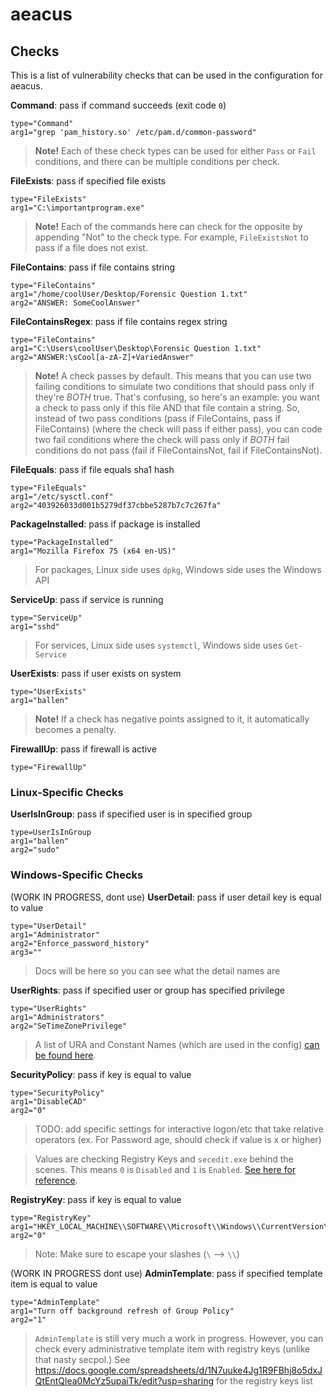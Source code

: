 # aeacus

## Checks

This is a list of vulnerability checks that can be used in the configuration for aeacus.


__Command__: pass if command succeeds (exit code `0`)
```
type="Command"
arg1="grep 'pam_history.so' /etc/pam.d/common-password"
```

> __Note!__ Each of these check types can be used for either `Pass` or `Fail` conditions, and there can be multiple conditions per check.

__FileExists__: pass if specified file exists
```
type="FileExists"
arg1="C:\importantprogram.exe"
```

> __Note!__ Each of the commands here can check for the opposite by appending "Not" to the check type. For example, `FileExistsNot` to pass if a file does not exist.

__FileContains__: pass if file contains string
```
type="FileContains"
arg1="/home/coolUser/Desktop/Forensic Question 1.txt"
arg2="ANSWER: SomeCoolAnswer"
```

__FileContainsRegex__: pass if file contains regex string
```
type="FileContains"
arg1="C:\Users\coolUser\Desktop\Forensic Question 1.txt"
arg2="ANSWER:\sCool[a-zA-Z]+VariedAnswer"
```

> __Note!__ A check passes by default. This means that you can use two failing conditions to simulate two conditions that should pass only if they're _BOTH_ true. That's confusing, so here's an example: you want a check to pass only if this file AND that file contain a string. So, instead of two pass conditions (pass if FileContains, pass if FileContains) (where the check will pass if either pass), you can code two fail conditions where the check will pass only if _BOTH_ fail conditions do not pass (fail if FileContainsNot, fail if FileContainsNot).

__FileEquals__: pass if file equals sha1 hash
```
type="FileEquals"
arg1="/etc/sysctl.conf"
arg2="403926033d001b5279df37cbbe5287b7c7c267fa"
```

__PackageInstalled__: pass if package is installed
```
type="PackageInstalled"
arg1="Mozilla Firefox 75 (x64 en-US)"
```

> For packages, Linux side uses `dpkg`, Windows side uses the Windows API

__ServiceUp__: pass if service is running
```
type="ServiceUp"
arg1="sshd"
```

> For services, Linux side uses `systemctl`, Windows side uses `Get-Service`

__UserExists__: pass if user exists on system
```
type="UserExists"
arg1="ballen"
```

> __Note!__ If a check has negative points assigned to it, it automatically becomes a penalty.

__FirewallUp__: pass if firewall is active
```
type="FirewallUp"
```

### Linux-Specific Checks

__UserIsInGroup__: pass if specified user is in specified group
```
type=UserIsInGroup
arg1="ballen"
arg2="sudo"
```

### Windows-Specific Checks

(WORK IN PROGRESS, dont use)
__UserDetail__: pass if user detail key is equal to value
```
type="UserDetail"
arg1="Administrator"
arg2="Enforce_password_history"
arg3=""
```
> Docs will be here so you can see what the detail names are

__UserRights__: pass if specified user or group has specified privilege
```
type="UserRights"
arg1="Administrators"
arg2="SeTimeZonePrivilege"
```

> A list of URA and Constant Names (which are used in the config) [can be found here](https://docs.microsoft.com/en-us/windows/security/threat-protection/security-policy-settings/user-rights-assignment).

__SecurityPolicy__: pass if key is equal to value
```
type="SecurityPolicy"
arg1="DisableCAD"
arg2="0"
```
> TODO: add specific settings for interactive logon/etc that take relative operators (ex. For Password age, should check if value is x or higher)

> Values are checking Registry Keys and `secedit.exe` behind the scenes. This means `0` is `Disabled` and `1` is `Enabled`. [See here for reference](securitypolicy.md).

__RegistryKey__: pass if key is equal to value
```
type="RegistryKey"
arg1="HKEY_LOCAL_MACHINE\\SOFTWARE\\Microsoft\\Windows\\CurrentVersion\\Policies\\System\\DisableCAD"
arg2="0"
```
> Note: Make sure to escape your slashes (`\` --> `\\`)


(WORK IN PROGRESS dont use) __AdminTemplate__: pass if specified template item is equal to value
```
type="AdminTemplate"
arg1="Turn off background refresh of Group Policy"
arg2="1"
```
> `AdminTemplate` is still very much a work in progress. However, you can check every administrative template item with registry keys (unlike that nasty secpol.) See https://docs.google.com/spreadsheets/d/1N7uuke4Jg1R9FBhj8o5dxJQtEntQlea0McYz5upaiTk/edit?usp=sharing for the registry keys list

